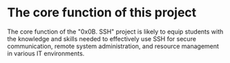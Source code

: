 # The core function of this project

The core function of the "0x0B. SSH" project is likely to equip students with the knowledge and skills needed to effectively use SSH for secure communication, remote system administration, and resource management in various IT environments.
